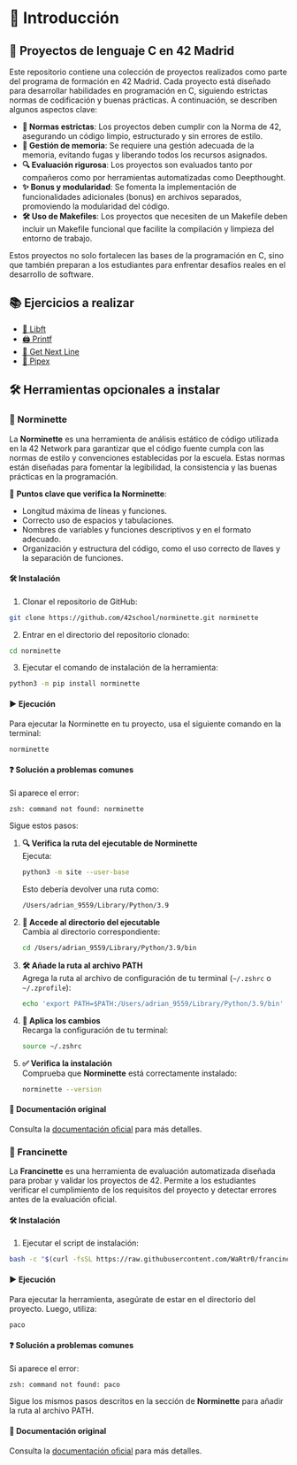 # 🌟 Introducción

## 🚀 Proyectos de lenguaje C en 42 Madrid

Este repositorio contiene una colección de proyectos realizados como parte del programa de formación en 42 Madrid. Cada proyecto está diseñado para desarrollar habilidades en programación en C, siguiendo estrictas normas de codificación y buenas prácticas. A continuación, se describen algunos aspectos clave:

- **📏 Normas estrictas**: Los proyectos deben cumplir con la Norma de 42, asegurando un código limpio, estructurado y sin errores de estilo.
- **🧠 Gestión de memoria**: Se requiere una gestión adecuada de la memoria, evitando fugas y liberando todos los recursos asignados.
- **🔍 Evaluación rigurosa**: Los proyectos son evaluados tanto por compañeros como por herramientas automatizadas como Deepthought.
- **✨ Bonus y modularidad**: Se fomenta la implementación de funcionalidades adicionales (bonus) en archivos separados, promoviendo la modularidad del código.
- **🛠️ Uso de Makefiles**: Los proyectos que necesiten de un Makefile deben incluir un Makefile funcional que facilite la compilación y limpieza del entorno de trabajo.

Estos proyectos no solo fortalecen las bases de la programación en C, sino que también preparan a los estudiantes para enfrentar desafíos reales en el desarrollo de software.

## 📚 Ejercicios a realizar
- [📂 Libft](./Libft/README.md)
- [🖨️ Printf](./printf/README.md)
- [📜 Get Next Line](./get_next_line/README.md)
- [🔗 Pipex](./pipex/README.md)

## 🛠️ Herramientas opcionales a instalar

### 🧹 Norminette

La **Norminette** es una herramienta de análisis estático de código utilizada en la 42 Network para garantizar que el código fuente cumpla con las normas de estilo y convenciones establecidas por la escuela. Estas normas están diseñadas para fomentar la legibilidad, la consistencia y las buenas prácticas en la programación.

🔑 **Puntos clave que verifica la Norminette**:
- Longitud máxima de líneas y funciones.
- Correcto uso de espacios y tabulaciones.
- Nombres de variables y funciones descriptivos y en el formato adecuado.
- Organización y estructura del código, como el uso correcto de llaves y la separación de funciones.

#### 🛠️ Instalación

1. Clonar el repositorio de GitHub:
```bash
git clone https://github.com/42school/norminette.git norminette
```

2. Entrar en el directorio del repositorio clonado:
```bash
cd norminette
```

3. Ejecutar el comando de instalación de la herramienta:
```bash
python3 -m pip install norminette
```

#### ▶️ Ejecución

Para ejecutar la Norminette en tu proyecto, usa el siguiente comando en la terminal:

```bash
norminette
```

#### ❓ Solución a problemas comunes

Si aparece el error:
```bash
zsh: command not found: norminette
```

Sigue estos pasos:

1. **🔍 Verifica la ruta del ejecutable de Norminette**  
    Ejecuta:
    ```bash
    python3 -m site --user-base
    ```
    Esto debería devolver una ruta como:
    ```bash
    /Users/adrian_9559/Library/Python/3.9
    ```

2. **📂 Accede al directorio del ejecutable**  
    Cambia al directorio correspondiente:
    ```bash
    cd /Users/adrian_9559/Library/Python/3.9/bin
    ```

3. **🛠️ Añade la ruta al archivo PATH**  
    Agrega la ruta al archivo de configuración de tu terminal (`~/.zshrc` o `~/.zprofile`):
    ```bash
    echo 'export PATH=$PATH:/Users/adrian_9559/Library/Python/3.9/bin' >> ~/.zshrc
    ```

4. **🔄 Aplica los cambios**  
    Recarga la configuración de tu terminal:
    ```bash
    source ~/.zshrc
    ```

5. **✅ Verifica la instalación**  
    Comprueba que **Norminette** está correctamente instalado:
    ```bash
    norminette --version
    ```

#### 📖 Documentación original

Consulta la [documentación oficial](https://github.com/42school/norminette/tree/master#readme) para más detalles.

### 🤖 Francinette

La **Francinette** es una herramienta de evaluación automatizada diseñada para probar y validar los proyectos de 42. Permite a los estudiantes verificar el cumplimiento de los requisitos del proyecto y detectar errores antes de la evaluación oficial.

#### 🛠️ Instalación

1. Ejecutar el script de instalación:
```bash
bash -c "$(curl -fsSL https://raw.githubusercontent.com/WaRtr0/francinette-image/master/install.sh)"
```

#### ▶️ Ejecución

Para ejecutar la herramienta, asegúrate de estar en el directorio del proyecto. Luego, utiliza:
```bash
paco
```

#### ❓ Solución a problemas comunes

Si aparece el error:
```bash
zsh: command not found: paco
```

Sigue los mismos pasos descritos en la sección de **Norminette** para añadir la ruta al archivo PATH.

#### 📖 Documentación original

Consulta la [documentación oficial](https://github.com/xicodomingues/francinette/tree/master#readme) para más detalles.

